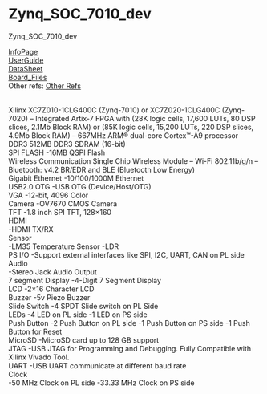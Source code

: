 # Zynq_SOC_7010_dev
Zynq_SOC_7010_dev

<a href="https://allaboutfpga.com/product/edge-zynq-soc-fpga-development-board">InfoPage</a><br>
<a href="https://allaboutfpga.com/edge-zynq-soc-fpga-development-board-user-manual">UserGuide</a><br>
<a href="https://allaboutfpga.com/wp-content/uploads/2019/12/EDGE-Zynq-soc-FPGA-Development-Board-Specification.pdf">DataSheet</a><br>
<a href="https://github.com/AllAboutFPGA/EDGE-FPGA-Kit-Board-Files">Board_Files</a><br>
Other refs:
<a href="https://hackster.wistia.com/projects/uu25og9t3h">Other Refs</a><br>

<br>Xilinx XC7Z010-1CLG400C (Zynq-7010) or XC7Z020-1CLG400C (Zynq-7020)
– Integrated Artix-7 FPGA with (28K logic cells, 17,600 LUTs, 80 DSP slices, 2.1Mb Block RAM) or (85K logic cells, 15,200 LUTs, 220 DSP slices, 4.9Mb Block RAM)
– 667MHz ARM® dual-core Cortex™-A9 processor
<br>DDR3
512MB DDR3 SDRAM (16-bit)
<br>SPI FLASH
  -16MB QSPI Flash
<br>Wireless Communication Single Chip Wireless Module
– Wi-Fi 802.11b/g/n
– Bluetooth: v4.2 BR/EDR and BLE (Bluetooth Low Energy)
<br>Gigabit Ethernet
  -10/100/1000M Ethernet
<br>USB2.0 OTG
  -USB OTG (Device/Host/OTG)
<br>VGA	
  -12-bit, 4096 Color
<br>Camera
  -OV7670 CMOS Camera
<br>TFT
  -1.8 inch SPI TFT, 128×160
<br>HDMI 	
  -HDMI TX/RX
<br>Sensor 	
  -LM35 Temperature Sensor
  -LDR
<br>PS I/O
  -Support external interfaces like SPI, I2C, UART, CAN on PL side
<br>Audio 	
  -Stereo Jack Audio Output
<br>7 segment Display
  -4-Digit 7 Segment Display
<br>LCD
  -2×16 Character LCD
<br>Buzzer
  -5v Piezo Buzzer
<br>Slide Switch
  -4 SPDT Slide switch on PL Side
<br>LEDs
  -4 LED on PL side
  -1 LED on PS side
<br>Push Button
  -2 Push Button on PL side
  -1 Push Button on PS side
  -1 Push Button for Reset
<br>MicroSD
  -MicroSD card up to 128 GB support
<br>JTAG
  -USB JTAG for Programming and Debugging. Fully Compatible with Xilinx Vivado Tool.
<br>UART
  -USB UART communicate at different baud rate
<br>Clock 	
  -50 MHz Clock on PL side
  -33.33 MHz Clock on PS side

